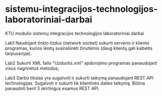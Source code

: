 # sistemu-integracijos-technologijos-laboratoriniai-darbai
KTU modulio sistemų integracijos technologijos laboratoriniai darbai

Lab1
Naudojant tinklo lizdus (network socket) sukurti serverio ir kliento programas, kurios leistų 
susirašinėti žinutėmis (daug klientų gali kalbėtis tarpusavyje).

Lab2
Sukurti XML failo "Uzduotis.xml" apdorojimo programas panaudojant visus nagrinėtus 
metodus;

Lab3
Darbo tikslas yra sugalvoti ir sukurti taikymą panaudojant REST API technologijas. Sugalvoti ir 
sukurti tik klientinės dalies taikymą. Būtina panaudoti bent 3 skirtingus esamus REST API.
